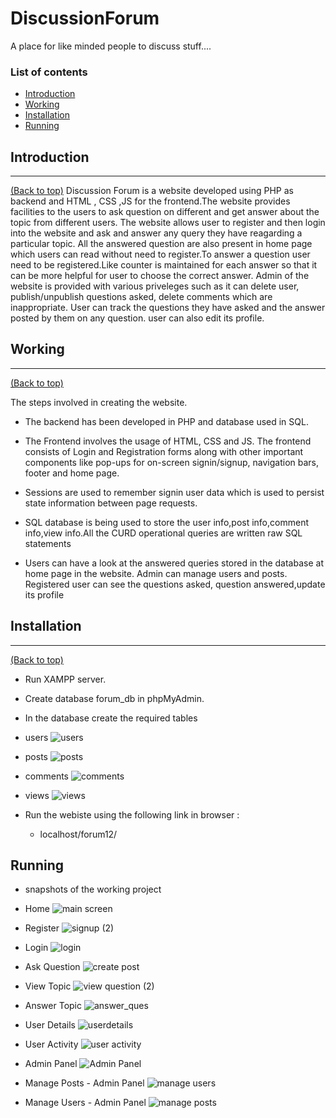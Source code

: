 # DiscussionForum
A place for like minded people to discuss stuff....

### List of contents

- [Introduction](#introduction)
- [Working](#working)
- [Installation](#installation)
- [Running](#running)


## Introduction
---
[(Back to top)](#list-of-contents)
Discussion Forum is a website developed using PHP as backend and HTML , CSS ,JS for the frontend.The website provides facilities to the users to ask question on different and get answer about the topic from different users.  The website allows user to register and then login into the website and ask and answer any query they have reagarding a particular topic. All the answered question are also present in home page which users can read without need to register.To answer a question user need to be registered.Like counter is maintained for each answer so that it can be more helpful for user to choose the correct answer. Admin of the website is provided with various priveleges such as it can delete user, publish/unpublish questions asked, delete comments which are inappropriate. User can track the questions they have asked and the answer posted by them on any question. user can also edit its profile.



## Working
---
[(Back to top)](#list-of-contents)

The steps involved in creating the website.

+ The backend has been developed in PHP and database used in SQL.

+ The Frontend involves the usage of HTML, CSS and JS. The frontend consists of Login and Registration forms along with other important components like pop-ups for on-screen signin/signup, navigation bars, footer and home page. 

+ Sessions are used to remember signin user data which is used to persist state information between page requests.

+ SQL database is being used to store the user info,post info,comment info,view info.All the CURD operational queries are written raw SQL statements

+ Users can have a look at the answered queries stored in the database at home page in the website. Admin can manage users and posts. Registered user can see the questions asked, question answered,update its profile

 
## Installation
---
[(Back to top)](#list-of-contents)

- Run XAMPP server.
- Create database forum_db in phpMyAdmin.
- In the database create the required tables 
- users
![users](https://user-images.githubusercontent.com/32899655/87233739-cf3d8a80-c3e7-11ea-8a9d-2151e3c60e49.png)
- posts
![posts](https://user-images.githubusercontent.com/32899655/87233737-cb116d00-c3e7-11ea-99ef-5cc6e7761dd0.png)
- comments
![comments](https://user-images.githubusercontent.com/32899655/87233735-c6e54f80-c3e7-11ea-8090-796f58d8c27b.png)
- views
![views](https://user-images.githubusercontent.com/32899655/87233740-d06eb780-c3e7-11ea-86fd-d41d2b4b41cd.png)


- Run the webiste using the following link in browser :
  - localhost/forum12/




## Running

- snapshots of the working project

- Home 
![main screen](https://user-images.githubusercontent.com/32899655/87233438-20984a80-c3e5-11ea-9dc8-cdfb03ebbeb2.png)

- Register
![signup (2)](https://user-images.githubusercontent.com/32899655/87233449-2db53980-c3e5-11ea-9b14-38f825e59ee9.png)

- Login
![login](https://user-images.githubusercontent.com/32899655/87233450-2ee66680-c3e5-11ea-804a-fcc15a87afd5.png)

- Ask Question
![create post](https://user-images.githubusercontent.com/32899655/87233463-360d7480-c3e5-11ea-8f7a-7977268c0b2a.png)

- View Topic
![view question (2)](https://user-images.githubusercontent.com/32899655/87233466-373ea180-c3e5-11ea-9b88-9908e24abd0b.png)

- Answer Topic
![answer_ques](https://user-images.githubusercontent.com/32899655/87233496-9dc3bf80-c3e5-11ea-876f-189501a92144.png)

- User Details
![userdetails](https://user-images.githubusercontent.com/32899655/87233462-34dc4780-c3e5-11ea-8391-c1db53a1483c.png)

- User Activity
![user activity](https://user-images.githubusercontent.com/32899655/87233460-3443b100-c3e5-11ea-8e8c-141d93f1ed11.png)

- Admin Panel
![Admin Panel](https://user-images.githubusercontent.com/32899655/87233453-30179380-c3e5-11ea-90e1-1be745341db8.png)

- Manage Posts - Admin Panel
![manage users](https://user-images.githubusercontent.com/32899655/87233455-3148c080-c3e5-11ea-8bd0-ca81a9ac45a6.png)

- Manage Users - Admin Panel
![manage posts](https://user-images.githubusercontent.com/32899655/87233456-3279ed80-c3e5-11ea-9786-7be2987543ec.png)
